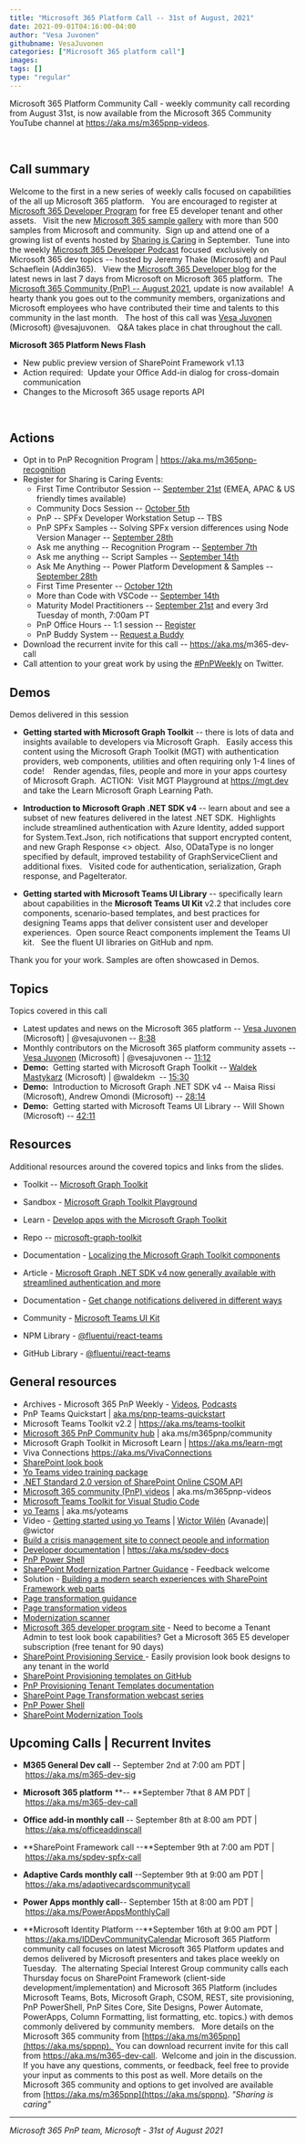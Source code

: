 ```yaml
---
title: "Microsoft 365 Platform Call -- 31st of August, 2021"
date: 2021-09-01T04:16:00-04:00
author: "Vesa Juvonen"
githubname: VesaJuvonen
categories: ["Microsoft 365 platform call"]
images:
tags: []
type: "regular"
---
```


Microsoft 365 Platform Community Call - weekly community call recording
from August 31st, is now available from the Microsoft 365 Community
YouTube channel at <https://aka.ms/m365pnp-videos>.

 

## Call summary

Welcome to the first in a new series of weekly calls focused on
capabilities of the all up Microsoft 365 platform.   You are encouraged
to register at [Microsoft 365 Developer
Program](https://aka.ms/m365/devprogram) for free E5 developer tenant
and other assets.   Visit the new [Microsoft 365 sample
gallery](https://aka.ms/m365/samples) with more than 500 samples from
Microsoft and community.  Sign up and attend one of a growing list of
events hosted by [Sharing is
Caring](https://pnp.github.io/sharing-is-caring/) in September.  Tune
into the weekly [Microsoft 365 Developer
Podcast](https://m365devpodcast.com) focused  exclusively on Microsoft
365 dev topics -- hosted by Jeremy Thake (Microsoft) and Paul Schaeflein
(Addin365).   View the [Microsoft 365 Developer
blog](https://aka.ms/m365dev/blog) for the latest news in last 7 days
from Microsoft on Microsoft 365 platform.  The [Microsoft 365 Community
(PnP) -- August
2021](https://techcommunity.microsoft.com/t5/microsoft-365-pnp-blog/microsoft-365-pnp-community-august-2021-update/ba-p/2651816),
update is now available!  A hearty thank you goes out to the community
members, organizations and Microsoft employees who have contributed
their time and talents to this community in the last month.   The host
of this call was [Vesa Juvonen](https://twitter.com/vesajuvonen)
(Microsoft) @vesajuvonen.   Q&A takes place in chat throughout the
call.

**Microsoft 365 Platform News Flash**

-   New public preview version of SharePoint Framework v1.13
-   Action required:  Update your Office Add-in dialog for cross-domain
    communication
-   Changes to the Microsoft 365 usage reports API

 

## Actions





-   Opt in to PnP Recognition Program
    | <https://aka.ms/m365pnp-recognition>
-   Register for Sharing is Caring Events:
    -   First Time Contributor Session -- [September
        21st](https://forms.office.com/Pages/ResponsePage.aspx?id=KtIy2vgLW0SOgZbwvQuRaXDXyCl9DkBHq4A2OG7uLpdUREZVRDVYUUJLT1VNRDM4SjhGMlpUNzBORy4u)
        (EMEA, APAC & US friendly times available)
    -   Community Docs Session -- [October
        5th](https://forms.office.com/Pages/ResponsePage.aspx?id=KtIy2vgLW0SOgZbwvQuRaXDXyCl9DkBHq4A2OG7uLpdUOUdFR0U1STdGS0lXUDA2Sk1YSE1WMEtHSy4u) 
    -   PnP -- SPFx Developer Workstation Setup -- TBS
    -   PnP SPFx Samples -- Solving SPFx version differences using Node
        Version Manager -- [September
        28th](https://forms.office.com/Pages/ResponsePage.aspx?id=KtIy2vgLW0SOgZbwvQuRaXDXyCl9DkBHq4A2OG7uLpdUMDdKSjQxRDhKVzhCVUQ4VDdIQVZRVTZOSi4u)
    -   Ask me anything -- Recognition Program -- [September
        7th](https://forms.office.com/Pages/ResponsePage.aspx?id=KtIy2vgLW0SOgZbwvQuRaXDXyCl9DkBHq4A2OG7uLpdUNzVJQTEyMkw4VVBIVjc3NE9PWDFDM1M3My4u)
    -   Ask me anything -- Script Samples -- [September
        14th](https://forms.office.com/Pages/ResponsePage.aspx?id=KtIy2vgLW0SOgZbwvQuRaXDXyCl9DkBHq4A2OG7uLpdURjNZTDA4VEJGNUYyMVlCNkZUVzlYQ0FaQy4u)
    -   Ask Me Anything -- Power Platform Development & Samples --
        [September
        28th](https://forms.office.com/Pages/ResponsePage.aspx?id=KtIy2vgLW0SOgZbwvQuRaXDXyCl9DkBHq4A2OG7uLpdUNFJZNThMWFk0QlEzWFJNVE5aNVMzM1UwUi4u)
    -   First Time Presenter -- [October
        12th](https://forms.office.com/Pages/ResponsePage.aspx?id=KtIy2vgLW0SOgZbwvQuRaXDXyCl9DkBHq4A2OG7uLpdUNDJOOU5JREc2TUhCVzNGTTJFUldSUUNUSy4u)
    -   More than Code with VSCode -- [September
        14th](https://forms.office.com/Pages/ResponsePage.aspx?id=KtIy2vgLW0SOgZbwvQuRaXDXyCl9DkBHq4A2OG7uLpdURFZPM00xREdYMzVIOEJCWUhWRzBVMlRJWS4u) 
    -   Maturity Model Practitioners -- [September
        21st](https://forms.office.com/Pages/ResponsePage.aspx?id=KtIy2vgLW0SOgZbwvQuRaXDXyCl9DkBHq4A2OG7uLpdUODY3NVRFQ0E4SFg5WlI1TU83WFJQRklZSy4u)
        and every 3rd Tuesday of month, 7:00am PT
    -   PnP Office Hours -- 1:1 session --
        [Register](https://outlook.office365.com/owa/calendar/PnPSharingisCaring@warner.digital/bookings/)
    -   PnP Buddy System -- [Request a
        Buddy](https://forms.office.com/Pages/ResponsePage.aspx?id=KtIy2vgLW0SOgZbwvQuRaXDXyCl9DkBHq4A2OG7uLpdUMjRRUVg4NElZUUJLTEY1TVVSVDJFRFpLRS4u)
-   Download the recurrent invite for this call
    -- <https://aka.ms/>m365-dev-call
-   Call attention to your great work by using
    the [#PnPWeekly](https://twitter.com/hashtag/PnPWeekly?src=hashtag_click) on
    Twitter.

## Demos

Demos delivered in this session

-   **Getting started with Microsoft Graph Toolkit** -- there is lots of
    data and insights available to developers via Microsoft Graph.  
    Easily access this content using the Microsoft Graph Toolkit (MGT)
    with authentication providers, web components, utilities and often
    requiring only 1-4 lines of code!    Render agendas, files, people
    and more in your apps courtesy of Microsoft Graph.  ACTION:  Visit
    MGT Playground at <https://mgt.dev> and take the Learn Microsoft
    Graph Learning Path.   

-   **Introduction to Microsoft Graph .NET SDK v4** -- learn about and
    see a subset of new features delivered in the latest .NET SDK. 
    Highlights include streamlined authentication with Azure Identity,
    added support for System.Text.Json, rich notifications that support
    encrypted content, and new Graph Response \<\> object.  Also,
    ODataType is no longer specified by default, improved testability of
    GraphServiceClient and additional fixes.   Visited code for
    authentication, serialization, Graph response, and PageIterator.

-   **Getting started with Microsoft Teams UI Library** -- specifically
    learn about capabilities in the **Microsoft Teams UI Kit** v2.2 that
    includes core components, scenario-based templates, and best
    practices for designing Teams apps that deliver consistent user and
    developer experiences.  Open source React components implement the
    Teams UI kit.   See the fluent UI libraries on GitHub and npm.    

Thank you for your work. Samples are often showcased in Demos.

## Topics

Topics covered in this call

-   Latest updates and news on the Microsoft 365 platform -- [Vesa
    Juvonen](https://twitter.com/vesajuvonen) (Microsoft) |
    @vesajuvonen -- [8:38](https://youtu.be/OPiBhBf-9PU?t=518)
-   Monthly contributors on the Microsoft 365 platform community assets
    -- [Vesa Juvonen](https://twitter.com/vesajuvonen) (Microsoft) |
    @vesajuvonen -- [11:12](https://youtu.be/OPiBhBf-9PU?t=672)
-   **Demo:**  Getting started with Microsoft Graph Toolkit -- [Waldek
    Mastykarz](https://twitter.com/waldekm) (Microsoft) | @waldekm  --
    [15:30](https://youtu.be/OPiBhBf-9PU?t=930)
-   **Demo:**  Introduction to Microsoft Graph .NET SDK v4 -- Maisa
    Rissi (Microsoft), Andrew Omondi (Microsoft) --
    [28:14](https://youtu.be/OPiBhBf-9PU?t=1694)
-   **Demo:**  Getting started with Microsoft Teams UI Library -- Will
    Shown (Microsoft) -- [42:11](https://youtu.be/OPiBhBf-9PU?t=2531)



## Resources

Additional resources around the covered topics and links from the
slides.

-   Toolkit -- [Microsoft Graph Toolkit](https://aka.ms/mgt) 

-   Sandbox - [Microsoft Graph Toolkit Playground](https://mgt.dev/) 

-   Learn - [Develop apps with the Microsoft Graph
    Toolkit](https://aka.ms/learn-mgt) 

-   Repo --
    [microsoft-graph-toolkit](https://github.com/microsoftgraph/microsoft-graph-toolkit) 

-   Documentation - [Localizing the Microsoft Graph Toolkit
    components](https://learn.microsoft.com/graph/toolkit/customize-components/localization) 

-   Article - [Microsoft Graph .NET SDK v4 now generally available with
    streamlined authentication and
    more](https://developer.microsoft.com/microsoft-365/blogs/microsoft-graph-net-sdk-v4-now-generally-available-with-streamlined-authentication-and-more/) 

-   Documentation - [Get change notifications delivered in different
    ways](https://learn.microsoft.com/graph/change-notifications-delivery) 

-   Community - [Microsoft Teams UI
    Kit](https://www.figma.com/community/file/916836509871353159) 

-   NPM Library -
    [@fluentui/react-teams](https://www.npmjs.com/package/@fluentui/react-teams) 

-   GitHub Library -
    [@fluentui/react-teams](https://github.com/OfficeDev/microsoft-teams-ui-component-library#readme) 

## General resources

-   Archives - Microsoft 365 PnP Weekly
    - [Videos](https://www.youtube.com/playlist?list=PLR9nK3mnD-OVYI-St_CBiFfuL4CZbBpkC), [Podcasts](https://pnpweekly.podbean.com/)  
-   PnP Teams Quickstart
    | [aka.ms/pnp-teams-quickstart](https://aka.ms/pnp-teams-quickstart)
-   Microsoft Teams Toolkit v2.2 | <https://aka.ms/teams-toolkit>
-   [Microsoft 365 PnP Community
    hub](https://techcommunity.microsoft.com/t5/microsoft-365-pnp/ct-p/Microsoft365PnP) |
    aka.ms/m365pnp/community 
-   Microsoft Graph Toolkit in Microsoft Learn
    | <https://aka.ms/learn-mgt>
-   Viva Connections <https://aka.ms/VivaConnections>
-   [SharePoint look
    book](https://lookbook.microsoft.com/?WT.mc_id=m365-24198-cxa)
-   [Yo Teams video training package](https://aka.ms/yoteams-training)
-   [.NET Standard 2.0 version of SharePoint Online CSOM
    API](https://developer.microsoft.com/microsoft-365/blogs/net-standard-version-of-sharepoint-online-csom-apis?WT.mc_id=m365-24198-cxa)
-   [Microsoft 365 community (PnP)
    videos](https://aka.ms/m365pnp-videos) | aka.ms/m365pnp-videos
-   [Microsoft Teams Toolkit for Visual Studio
    Code](https://marketplace.visualstudio.com/items?itemName=TeamsDevApp.ms-teams-vscode-extension)
-   [yo Teams](https://aka.ms/yoteams) | aka.ms/yoteams
-   Video - [Getting started using yo
    Teams](https://youtu.be/w0OrFkzNC10) | [Wictor
    Wilén](https://twitter.com/wictor) (Avanade)| @wictor
-   [Build a crisis management site to connect people and
    information](https://techcommunity.microsoft.com/t5/microsoft-sharepoint-blog/build-a-crisis-management-site-to-connect-people-and-information/ba-p/1216791?WT.mc_id=m365-24198-cxa)
-   [Developer
    documentation](https://aka.ms/spdev-docs) | <https://aka.ms/spdev-docs>
-   [PnP Power Shell](https://aka.ms/sppnp-powershell)
-   [SharePoint Modernization Partner
    Guidance](https://aka.ms/sppnp-modernization-partnerguidance) -
    Feedback welcome
-   Solution - [Building a modern search experiences with SharePoint
    Framework web parts](https://aka.ms/pnp-modern-search)
-   [Page transformation
    guidance](https://aka.ms/sppnp-pagetransformation)
-   [Page transformation
    videos](https://aka.ms/sppnp-pagetransformationvideos)
-   [Modernization scanner](https://aka.ms/sppnp-modernizationscanner)
-   [Microsoft 365 developer program
    site](https://developer.microsoft.com/office/dev-program?WT.mc_id=m365-24198-cxa) -
    Need to become a Tenant Admin to test look book capabilities? Get a
    Microsoft 365 E5 developer subscription (free tenant for 90 days)
-   [SharePoint Provisioning
    Service ](https://lookbook.microsoft.com/)- Easily provision
    look book designs to any tenant in the world
-   [SharePoint Provisioning templates on
    GitHub](https://github.com/SharePoint/sp-dev-provisioning-templates)
-   [PnP Provisioning Tenant Templates
    documentation](https://learn.microsoft.com/sharepoint/dev/solution-guidance/pnp-provisioning-tenant-templates?WT.mc_id=m365-24198-cxa)
-   [SharePoint Page Transformation webcast
    series](https://developer.microsoft.com/sharepoint/blogs/sharepoint-page-transformation-webcast-series?WT.mc_id=m365-24198-cxa)
-   [PnP Power Shell](https://aka.ms/sppnp-powershell)
-   [SharePoint Modernization
    Tools](https://github.com/SharePoint/sp-dev-modernization/tree/dev/Tools)

## Upcoming Calls | Recurrent Invites


-   **M365 General Dev call** -- September 2nd at 7:00 am PDT
    | <https://aka.ms/m365-dev-sig>
-   **Microsoft 365 platform** **-- **September 7that 8 AM
    PDT | <https://aka.ms/m365-dev-call>
-   **Office add-in monthly call** -- September 8th at 8:00 am PDT
    | <https://aka.ms/officeaddinscall>
-   **SharePoint Framework call --**September 9th at 7:00 am PDT
    | <https://aka.ms/spdev-spfx-call>
-   **Adaptive Cards monthly call** --September 9th at 9:00 am PDT
| <https://aka.ms/adaptivecardscommunitycall>

-   **Power Apps monthly call**-- September 15th at 8:00 am PDT
    | <https://aka.ms/PowerAppsMonthlyCall>
-   **Microsoft Identity Platform --**September 16th at 9:00 am PDT
    | <https://aka.ms/IDDevCommunityCalendar>
Microsoft 365 Platform community call focuses on latest Microsoft 365
Platform updates and demos delivered by Microsoft presenters and takes
place weekly on Tuesday.  The alternating Special Interest Group
community calls each Thursday focus on SharePoint Framework (client-side
development/implementation) and Microsoft 365 Platform (includes
Microsoft Teams, Bots, Microsoft Graph, CSOM, REST, site provisioning,
PnP PowerShell, PnP Sites Core, Site Designs, Power Automate, PowerApps,
Column Formatting, list formatting, etc. topics.) with demos commonly
delivered by community members.   More details on the Microsoft 365
community from [https://aka.ms/m365pnp](https://aka.ms/sppnp). 
You can download recurrent invite for this call from
<https://aka.ms/m365-dev-call>.  Welcome and join in the discussion. If
you have any questions, comments, or feedback, feel free to provide your
input as comments to this post as well. More details on the Microsoft
365 community and options to get involved are available
from [https://aka.ms/m365pnp](https://aka.ms/sppnp).
*"Sharing is caring"*

------------------------------------------------------------------------

*Microsoft 365 PnP team, Microsoft - 31st of August 2021*
